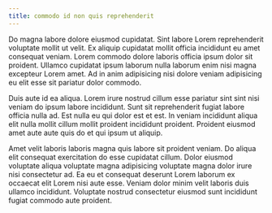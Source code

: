 ```yaml
---
title: commodo id non quis reprehenderit
---
```


Do magna labore dolore eiusmod cupidatat. Sint labore Lorem reprehenderit voluptate mollit ut velit. Ex aliquip cupidatat mollit officia incididunt eu amet consequat veniam. Lorem commodo dolore laboris officia ipsum dolor sit proident. Ullamco cupidatat ipsum laborum nulla laborum enim nisi magna excepteur Lorem amet. Ad in anim adipisicing nisi dolore veniam adipisicing eu elit esse sit pariatur dolor commodo.

Duis aute id ea aliqua. Lorem irure nostrud cillum esse pariatur sint sint nisi veniam do ipsum labore incididunt. Sunt sit reprehenderit fugiat labore officia nulla ad. Est nulla eu qui dolor est et est. In veniam incididunt aliqua elit nulla mollit cillum mollit proident incididunt proident. Proident eiusmod amet aute aute quis do et qui ipsum ut aliquip.

Amet velit laboris laboris magna quis labore sit proident veniam. Do aliqua elit consequat exercitation do esse cupidatat cillum. Dolor eiusmod voluptate aliqua voluptate magna adipisicing voluptate magna dolor irure nisi consectetur ad. Ea eu et consequat deserunt Lorem laborum ex occaecat elit Lorem nisi aute esse. Veniam dolor minim velit laboris duis ullamco incididunt. Voluptate nostrud consectetur eiusmod sunt incididunt fugiat commodo aute proident.